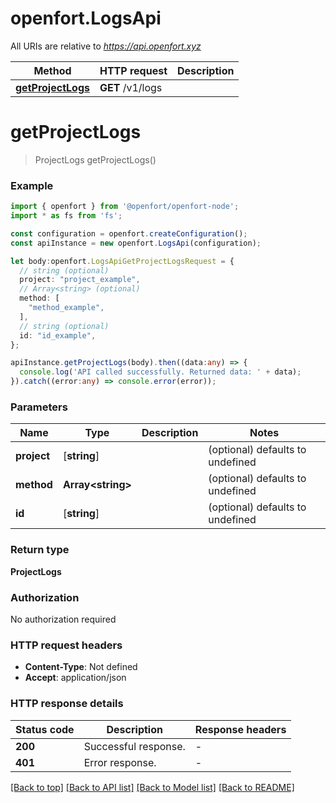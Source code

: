 # openfort.LogsApi

All URIs are relative to *https://api.openfort.xyz*

Method | HTTP request | Description
------------- | ------------- | -------------
[**getProjectLogs**](LogsApi.md#getProjectLogs) | **GET** /v1/logs | 


# **getProjectLogs**
> ProjectLogs getProjectLogs()


### Example


```typescript
import { openfort } from '@openfort/openfort-node';
import * as fs from 'fs';

const configuration = openfort.createConfiguration();
const apiInstance = new openfort.LogsApi(configuration);

let body:openfort.LogsApiGetProjectLogsRequest = {
  // string (optional)
  project: "project_example",
  // Array<string> (optional)
  method: [
    "method_example",
  ],
  // string (optional)
  id: "id_example",
};

apiInstance.getProjectLogs(body).then((data:any) => {
  console.log('API called successfully. Returned data: ' + data);
}).catch((error:any) => console.error(error));
```


### Parameters

Name | Type | Description  | Notes
------------- | ------------- | ------------- | -------------
 **project** | [**string**] |  | (optional) defaults to undefined
 **method** | **Array&lt;string&gt;** |  | (optional) defaults to undefined
 **id** | [**string**] |  | (optional) defaults to undefined


### Return type

**ProjectLogs**

### Authorization

No authorization required

### HTTP request headers

 - **Content-Type**: Not defined
 - **Accept**: application/json


### HTTP response details
| Status code | Description | Response headers |
|-------------|-------------|------------------|
**200** | Successful response. |  -  |
**401** | Error response. |  -  |

[[Back to top]](#) [[Back to API list]](README.md#documentation-for-api-endpoints) [[Back to Model list]](README.md#documentation-for-models) [[Back to README]](README.md)


